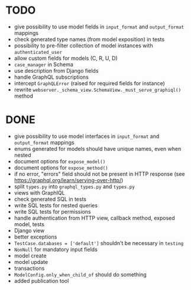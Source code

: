 # TODO

- give possibility to use model fields in `input_format` and `output_format` mappings
- check generated type names (from model exposition) in tests
- possibility to pre-filter collection of model instances with `authenticated_user`
- allow custom fields for models (C, R, U, D)
- `case_manager` in Schema
- use description from Django fields
- handle GraphQL subscriptions
- intercept `GraphQLError` (raised for required fields for instance)
- rewrite `webserver._schema_view.SchemaView._must_serve_graphiql()` method

# DONE

- give possibility to use model interfaces in `input_format` and `output_format` mappings
- enums generated for models should have unique names, even when nested
- document options for `expose_model()`
- document options for `expose_method()`
- if no error, "errors" field should not be present in HTTP response (see https://graphql.org/learn/serving-over-http/)
- split `types.py` into `graphql_types.py` and `types.py`
- views with GraphIQL
- check generated SQL in tests
- write SQL tests for nested queries
- write SQL tests for permissions
- handle authentication from HTTP view, callback method, exposed model, tests
- Django view
- better exceptions
- `TestCase.databases = ['default']` shouldn't be necessary in `testing`
- `NonNull` for mandatory input fields
- model create
- model update
- transactions
- `ModelConfig.only_when_child_of` should do something
- added publication tool
